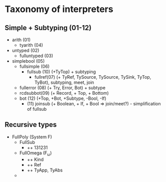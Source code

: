# Taxonomy of interpreters

## Simple + Subtyping (01-12)

* arith (01)
	* tyarith (04)
* untyped (02)
	* fulluntyped (03)
* simplebool (05)
	* fullsimple (06)
		* fullsub (10) (+TyTop) + subtyping
			* fullref(07) (+ TyRef, TySource, TySource, TySink, TyTop, TyBot), subtyping, meet, join 
	* fullerror (08) (+ Try, Error, Bot) + subtype
	* rcdsubbot(09) (+ Record, + Top, + Bottom)
	* bot (12) (+Top, +Bot, +Subtype, -Bool, -If)
		* (11) joinsub (+ Boolean, + If, + Bool => join/meet?) - simplification of fullsub

## Recursive types	

* FullPoly (System F)
	* FullSub
		* ++ 131231
	* FullOmega (F<sub>ω</sub>)
		+ ++ Kind
		+ ++ Ref
		+ ++ TyApp, TyAbs
	* 
		

